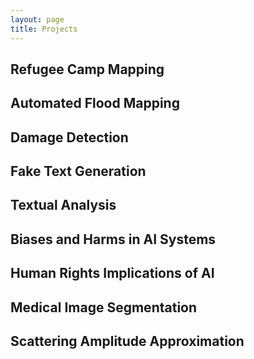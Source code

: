 ```yaml
---
layout: page
title: Projects
---
```


## Refugee Camp Mapping

## Automated Flood Mapping

## Damage Detection

## Fake Text Generation

## Textual Analysis

## Biases and Harms in AI Systems

## Human Rights Implications of AI

## Medical Image Segmentation

## Scattering Amplitude Approximation
